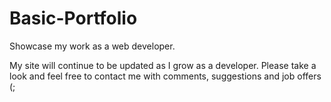 # Basic-Portfolio
Showcase my work as a web developer.

My site will continue to be updated as I grow as a developer.
Please take a look and feel free to contact me with comments, suggestions and job offers (;
